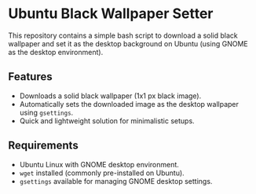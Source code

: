 # Ubuntu Black Wallpaper Setter

This repository contains a simple bash script to download a solid black wallpaper and set it as the desktop background on Ubuntu (using GNOME as the desktop environment).

## Features

- Downloads a solid black wallpaper (1x1 px black image).
- Automatically sets the downloaded image as the desktop wallpaper using `gsettings`.
- Quick and lightweight solution for minimalistic setups.

## Requirements

- Ubuntu Linux with GNOME desktop environment.
- `wget` installed (commonly pre-installed on Ubuntu).
- `gsettings` available for managing GNOME desktop settings.
